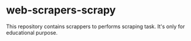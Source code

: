 # web-scrapers-scrapy
This repository contains scrappers to performs scraping task. It's only for educational purpose. 
